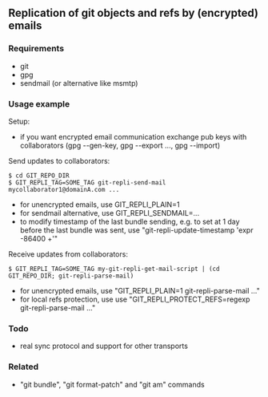 ## Replication of git objects and refs by (encrypted) emails

### Requirements

- git
- gpg
- sendmail (or alternative like msmtp)

### Usage example

Setup:
	
- if you want encrypted email communication exchange pub keys with
  collaborators (gpg --gen-key, gpg --export ..., gpg --import)
	
Send updates to collaborators:

	$ cd GIT_REPO_DIR
	$ GIT_REPLI_TAG=SOME_TAG git-repli-send-mail mycollaborator1@domainA.com ...

- for unencrypted emails, use GIT\_REPLI\_PLAIN=1
- for sendmail alternative, use GIT\_REPLI\_SENDMAIL=...
- to modify timestamp of the last bundle sending, e.g. to set at 1 day
  before the last bundle was sent, use "git-repli-update-timestamp 'expr -86400 +'"

Receive updates from collaborators:

	$ GIT_REPLI_TAG=SOME_TAG my-git-repli-get-mail-script | (cd GIT_REPO_DIR; git-repli-parse-mail)

- for unencrypted emails, use "GIT\_REPLI\_PLAIN=1 git-repli-parse-mail ..."
- for local refs protection, use use "GIT\_REPLI\_PROTECT_REFS=regexp git-repli-parse-mail ..."

### Todo

- real sync protocol and support for other transports

### Related

- "git bundle", "git format-patch" and "git am" commands

